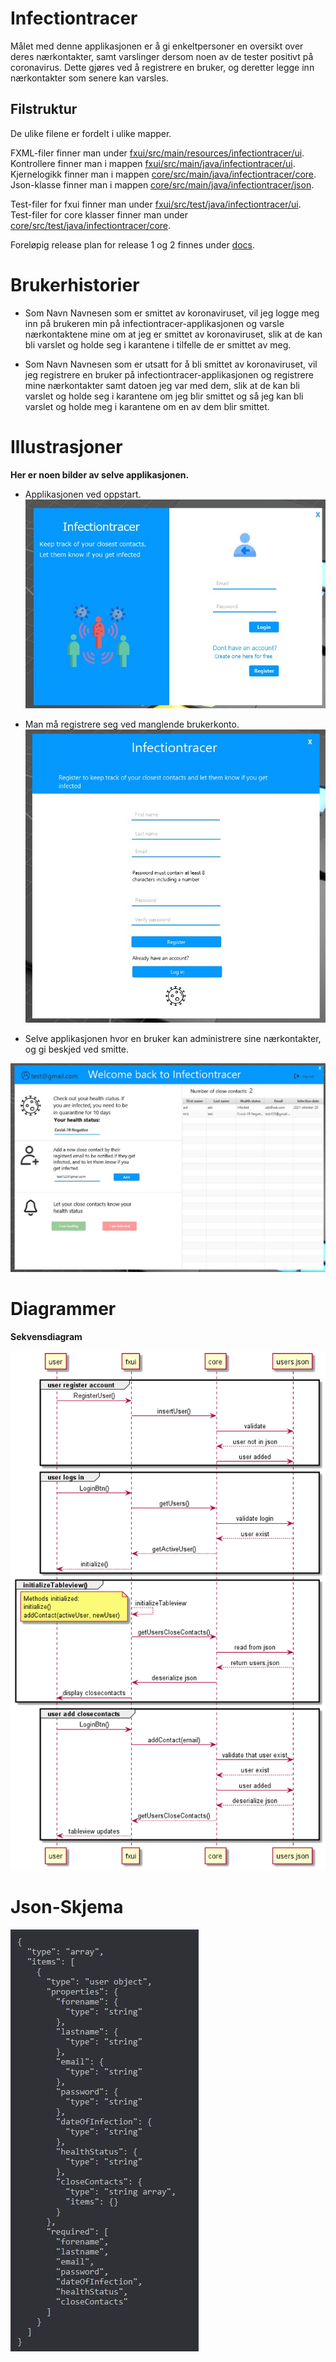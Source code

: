 # Infectiontracer

Målet med denne applikasjonen er å gi enkeltpersoner en oversikt over deres nærkontakter, samt varslinger dersom noen av de tester positivt på coronavirus. Dette gjøres ved å registrere en bruker, og deretter legge inn nærkontakter som senere kan varsles.

## Filstruktur

De ulike filene er fordelt i ulike mapper. <br>

FXML-filer finner man under [fxui/src/main/resources/infectiontracer/ui](fxui/src/main/resources/infectiontracer/ui/). <br>
Kontrollere finner man i mappen [fxui/src/main/java/infectiontracer/ui](fxui/src/main/java/infectiontracer/ui/). <br>
Kjernelogikk finner man i mappen [core/src/main/java/infectiontracer/core](core/src/main/java/infectiontracer/core/). <br>
Json-klasse finner man i mappen [core/src/main/java/infectiontracer/json](core/src/main/java/infectiontracer/json/). <br>

Test-filer for fxui finner man under [fxui/src/test/java/infectiontracer/ui](fxui/src/test/java/infectiontracer/ui/). <br>
Test-filer for core klasser finner man under [core/src/test/java/infectiontracer/core](core/src/test/java/infectiontracer/core/). <br>


Foreløpig release plan for release 1 og 2 finnes under [docs](docs). <br>

# Brukerhistorier

- Som Navn Navnesen som er smittet av koronaviruset, vil jeg logge meg inn på brukeren min på infectiontracer-applikasjonen og varsle nærkontaktene mine om at jeg er smittet av koronaviruset, slik at de kan bli varslet og holde seg i karantene i tilfelle de er smittet av meg.

- Som Navn Navnesen som er utsatt for å bli smittet av koronaviruset, vil jeg registrere en bruker på infectiontracer-applikasjonen og registrere mine nærkontakter samt datoen jeg var med dem, slik at de kan bli varslet og holde seg i karantene om jeg blir smittet og så jeg kan bli varslet og holde meg i karantene om en av dem blir smittet.

# Illustrasjoner

**Her er noen bilder av selve applikasjonen.**

 - Applikasjonen ved oppstart.  
![](docs/release2/images/infectiontracerLoginpic.jpg)

- Man må registrere seg ved manglende brukerkonto.
![](docs/release2/images/infectiontraceRegPic.jpg)

- Selve applikasjonen hvor en bruker kan administrere sine nærkontakter, og gi beskjed ved smitte. 

![](docs/release2/images/infectiontraceMainscreen.jpg)


# Diagrammer

**Sekvensdiagram**

![](docs/release2/images/core.png)



# Json-Skjema

![](docs/release2/images/jsonschema.jpg)
